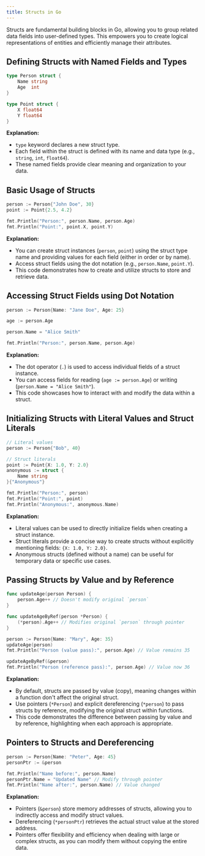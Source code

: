 ```yaml
--- 
title: Structs in Go
--- 
```



Structs are fundamental building blocks in Go, allowing you to group related data fields into user-defined types. This empowers you to create logical representations of entities and efficiently manage their attributes.

## Defining Structs with Named Fields and Types

```go
type Person struct {
    Name string
    Age  int
}

type Point struct {
    X float64
    Y float64
}
```

**Explanation:**

- `type` keyword declares a new struct type.
- Each field within the struct is defined with its name and data type (e.g., `string`, `int`, `float64`).
- These named fields provide clear meaning and organization to your data.

## Basic Usage of Structs

```go
person := Person{"John Doe", 30}
point := Point{2.5, 4.2}

fmt.Println("Person:", person.Name, person.Age)
fmt.Println("Point:", point.X, point.Y)
```

**Explanation:**

- You can create struct instances (`person`, `point`) using the struct type name and providing values for each field (either in order or by name).
- Access struct fields using the dot notation (e.g., `person.Name`, `point.Y`).
- This code demonstrates how to create and utilize structs to store and retrieve data.

## Accessing Struct Fields using Dot Notation

```go
person := Person{Name: "Jane Doe", Age: 25}

age := person.Age

person.Name = "Alice Smith"

fmt.Println("Person:", person.Name, person.Age)
```

**Explanation:**

- The dot operator (`.`) is used to access individual fields of a struct instance.
- You can access fields for reading (`age := person.Age`) or writing (`person.Name = "Alice Smith"`).
- This code showcases how to interact with and modify the data within a struct.

## Initializing Structs with Literal Values and Struct Literals

```go
// Literal values
person := Person{"Bob", 40}

// Struct literals
point := Point{X: 1.0, Y: 2.0}
anonymous := struct {
    Name string
}{"Anonymous"}

fmt.Println("Person:", person)
fmt.Println("Point:", point)
fmt.Println("Anonymous:", anonymous.Name)
```

**Explanation:**

- Literal values can be used to directly initialize fields when creating a struct instance.
- Struct literals provide a concise way to create structs without explicitly mentioning fields: `{X: 1.0, Y: 2.0}`.
- Anonymous structs (defined without a name) can be useful for temporary data or specific use cases.

## Passing Structs by Value and by Reference

```go
func updateAge(person Person) {
    person.Age++ // Doesn't modify original `person`
}

func updateAgeByRef(person *Person) {
    (*person).Age++ // Modifies original `person` through pointer
}

person := Person{Name: "Mary", Age: 35}
updateAge(person)
fmt.Println("Person (value pass):", person.Age) // Value remains 35

updateAgeByRef(&person)
fmt.Println("Person (reference pass):", person.Age) // Value now 36
```

**Explanation:**

- By default, structs are passed by value (copy), meaning changes within a function don't affect the original struct.
- Use pointers (`*Person`) and explicit dereferencing (`*person`) to pass structs by reference, modifying the original struct within functions.
- This code demonstrates the difference between passing by value and by reference, highlighting when each approach is appropriate.

## Pointers to Structs and Dereferencing

```go
person := Person{Name: "Peter", Age: 45}
personPtr := &person

fmt.Println("Name before:", person.Name)
personPtr.Name = "Updated Name" // Modify through pointer
fmt.Println("Name after:", person.Name) // Value changed
```

**Explanation:**

- Pointers (`&person`) store memory addresses of structs, allowing you to indirectly access and modify struct values.
- Dereferencing (`*personPtr`) retrieves the actual struct value at the stored address.
- Pointers offer flexibility and efficiency when dealing with large or complex structs, as you can modify them without copying the entire data.

